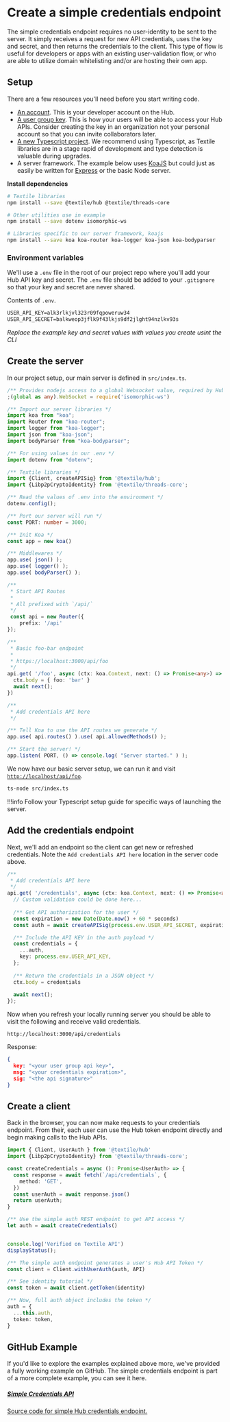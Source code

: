 # Create a simple credentials endpoint

The simple credentials endpoint requires no user-identity to be sent to the server. It simply receives a request for new API credentials, uses the key and secret, and then returns the credentials to the client. This type of flow is useful for developers or apps with an existing user-validation flow, or who are able to utilize domain whitelisting and/or are hosting their own app.

## Setup

There are a few resources you'll need before you start writing code.

- [An account](../../hub/accounts.md). This is your developer account on the Hub.
- [A user group key](../../hub/app-apis.md). This is how your users will be able to access your Hub APIs. Consider creating the key in an organization not your personal account so that you can invite collaborators later.
- [A new Typescript project](https://www.digitalocean.com/community/tutorials/setting-up-a-node-project-with-typescript). We recommend using Typescript, as Textile libraries are in a stage rapid of development and type detection is valuable during upgrades.
- A server framework. The example below uses [KoaJS](https://koajs.com/) but could just as easily be written for [Express](https://expressjs.com/) or the basic Node server.

**Install dependencies**

```bash
# Textile libraries
npm install --save @textile/hub @textile/threads-core

# Other utilities use in example
npm install --save dotenv isomorphic-ws

# Libraries specific to our server framework, koajs
npm install --save koa koa-router koa-logger koa-json koa-bodyparser
```

### Environment variables

We'll use a `.env` file in the root of our project repo where you'll add your Hub API key and secret. The `.env` file should be added to your `.gitignore` so that your key and secret are never shared.

Contents of `.env`.

```txt
USER_API_KEY=alk3rlkjvl323r09fqpoweruw34
USER_API_SECRET=balkweop3jflk9f43lkjs9df2jlght94nzlkv93s
```

_Replace the example key and secret values with values you create usint the CLI_

## Create the server

In our project setup, our main server is defined in `src/index.ts`.

```typescript
/** Provides nodejs access to a global Websocket value, required by Hub API */
;(global as any).WebSocket = require('isomorphic-ws')

/** Import our server libraries */
import koa from "koa";
import Router from "koa-router";
import logger from "koa-logger";
import json from "koa-json";
import bodyParser from "koa-bodyparser";

/** For using values in our .env */
import dotenv from "dotenv";

/** Textile libraries */
import {Client, createAPISig} from '@textile/hub';
import {Libp2pCryptoIdentity} from '@textile/threads-core';

/** Read the values of .env into the environment */
dotenv.config();

/** Port our server will run */
const PORT: number = 3000;

/** Init Koa */
const app = new koa()

/** Middlewares */
app.use( json() );
app.use( logger() );
app.use( bodyParser() );

/**
 * Start API Routes
 * 
 * All prefixed with `/api/`
 */
 const api = new Router({
    prefix: '/api'
});

/**
 * Basic foo-bar endpoint
 * 
 * https://localhost:3000/api/foo
 */
api.get( '/foo', async (ctx: koa.Context, next: () => Promise<any>) => {
  ctx.body = { foo: 'bar' }
  await next();
})

/**
 * Add credentials API here
 */

/** Tell Koa to use the API routes we generate */
app.use( api.routes() ).use( api.allowedMethods() );

/** Start the server! */
app.listen( PORT, () => console.log( "Server started." ) );
```

We now have our basic server setup, we can run it and visit [`http://localhost/api/foo`](http://localhost:3000/api/foo).

```bash
ts-node src/index.ts
```

!!!info
    Follow your Typescript setup guide for specific ways of launching the server.

## Add the credentials endpoint

Next, we'll add an endpoint so the client can get new or refreshed credentials. Note the `Add credentials API here` location in the server code above.

```typescript
/**
 * Add credentials API here
 */
api.get( '/credentials', async (ctx: koa.Context, next: () => Promise<any>) => {
  // Custom validation could be done here...
  
  /** Get API authorization for the user */
  const expiration = new Date(Date.now() + 60 * seconds)
  const auth = await createAPISig(process.env.USER_API_SECRET, expiration)

  /** Include the API KEY in the auth payload */
  const credentials = {
    ...auth,
    key: process.env.USER_API_KEY,
  };
  
  /** Return the credentials in a JSON object */
  ctx.body = credentials
  
  await next();
});
```

Now when you refresh your locally running server you should be able to visit the following and receive valid credentials.

`http://localhost:3000/api/credentials`


Response:

```json
{
  key: "<your user group api key>",
  msg: "<your credentials expiration>",
  sig: "<the api signature>"
}
```

## Create a client

Back in the browser, you can now make requests to your credentials endpoint. From their, each user can use the Hub token endpoint directly and begin making calls to the Hub APIs.

```typescript
import { Client, UserAuth } from '@textile/hub'
import {Libp2pCryptoIdentity} from '@textile/threads-core';

const createCredentials = async (): Promise<UserAuth> => {
  const response = await fetch(`/api/credentials`, {
    method: 'GET',
  })
  const userAuth = await response.json()
  return userAuth;
}

/** Use the simple auth REST endpoint to get API access */
let auth = await createCredentials()


console.log('Verified on Textile API')
displayStatus();

/** The simple auth endpoint generates a user's Hub API Token */
const client = Client.withUserAuth(auth, API)

/** See identity tutorial */
const token = await client.getToken(identity)

/** Now, full auth object includes the token */
auth = {
  ...this.auth,
  token: token,
}
```

## GitHub Example

If you'd like to explore the examples explained above more, we've provided a fully working example on GitHub. The simple credentials endpoint is part of a more complete example, you can see it here.

<div class="txtl-options half">
  <a href="https://github.com/textileio/js-examples/blob/master/hub-browser-auth-app/src/server/api.ts" class="box">
    <h5>Simple Credentials API</h5>
    <p>Source code for simple Hub credentials endpoint.</p>
  </a>
</div>

<br />
